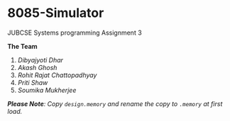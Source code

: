 # 8085-Simulator
JUBCSE Systems programming Assignment 3

**The Team**
1. *Dibyajyoti Dhar*
2. *Akash Ghosh*
3. *Rohit Rajat Chattopadhyay*
4. *Priti Shaw*
5. *Soumika Mukherjee*

***Please Note**: Copy `design.memory` and rename the copy to `.memory` at first load.*
